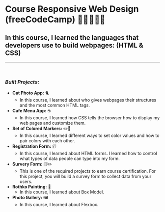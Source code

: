 # **Course Responsive Web Design (freeCodeCamp)** 🚀🚀🧑🏻‍🚀

## **In this course, I learned the languages that developers use to build webpages: (HTML & CSS)**

---

<br>

### _Built Projects:_

- **Cat Photo App:** 🐈
  - In this course, I learned about who gives webpages their structures and the most common HTML tags.
- **Cafe Menu App:** ☕
  - In this course, I learned how CSS tells the browser how to display my web pages and customize them.
- **Set of Colored Markers:** ✏️🌈
  - In this course, I learned different ways to set color values and how to pair colors with each other.
- **Registration Form:** 🗊
  - In this course, I learned about HTML forms. I learned how to control what types of data people can type into my form.
- **Survery Form:** 🗊✏️
  - This is one of the required projects to earn course certification. For this project, you will build a survey form to collect data from your users.
- **Rothko Painting:** 🎨
  - In this course, I learned about Box Model.
- **Photo Gallery:** 🖼️
  - In this course, I learned about Flexbox.
